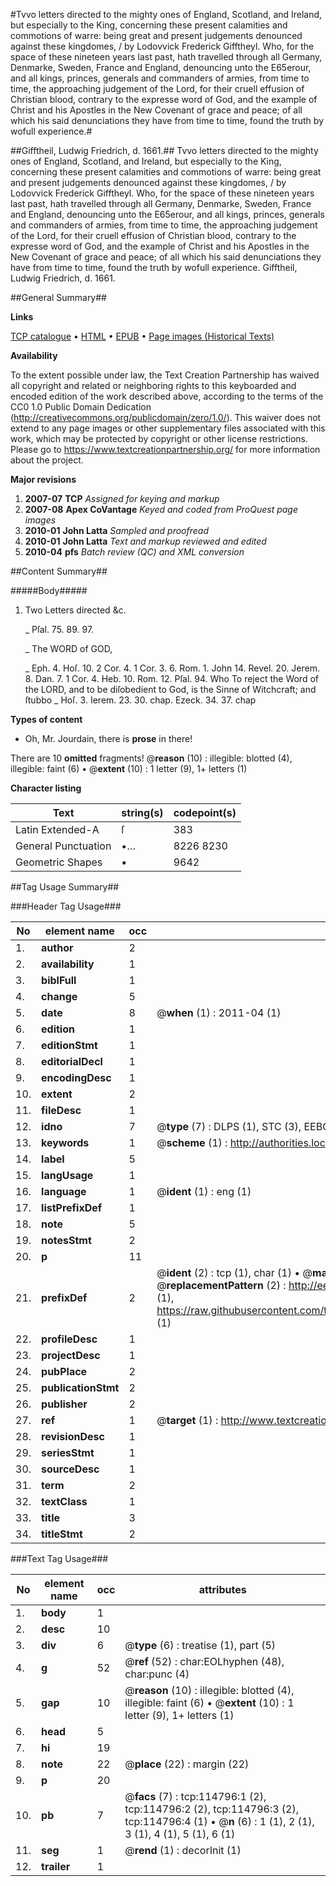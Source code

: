 #Tvvo letters directed to the mighty ones of England, Scotland, and Ireland, but especially to the King, concerning these present calamities and commotions of warre: being great and present judgements denounced against these kingdomes, / by Lodovvick Frederick Gifftheyl. Who, for the space of these nineteen years last past, hath travelled through all Germany, Denmarke, Sweden, France and England, denouncing unto the E65erour, and all kings, princes, generals and commanders of armies, from time to time, the approaching judgement of the Lord, for their cruell effusion of Christian blood, contrary to the expresse word of God, and the example of Christ and his Apostles in the New Covenant of grace and peace; of all which his said denunciations they have from time to time, found the truth by wofull experience.#

##Gifftheil, Ludwig Friedrich, d. 1661.##
Tvvo letters directed to the mighty ones of England, Scotland, and Ireland, but especially to the King, concerning these present calamities and commotions of warre: being great and present judgements denounced against these kingdomes, / by Lodovvick Frederick Gifftheyl. Who, for the space of these nineteen years last past, hath travelled through all Germany, Denmarke, Sweden, France and England, denouncing unto the E65erour, and all kings, princes, generals and commanders of armies, from time to time, the approaching judgement of the Lord, for their cruell effusion of Christian blood, contrary to the expresse word of God, and the example of Christ and his Apostles in the New Covenant of grace and peace; of all which his said denunciations they have from time to time, found the truth by wofull experience.
Gifftheil, Ludwig Friedrich, d. 1661.

##General Summary##

**Links**

[TCP catalogue](http://www.ota.ox.ac.uk/tcp/)  • 
[HTML](http://tei.it.ox.ac.uk/tcp/Texts-HTML/free/A85/A85983.html)  • 
[EPUB](http://tei.it.ox.ac.uk/tcp/Texts-EPUB/free/A85/A85983.epub) • 
[Page images (Historical Texts)](https://historicaltexts.jisc.ac.uk/eebo-99862631e)

**Availability**

To the extent possible under law, the Text Creation Partnership has waived all copyright and related or neighboring rights to this keyboarded and encoded edition of the work described above, according to the terms of the CC0 1.0 Public Domain Dedication (http://creativecommons.org/publicdomain/zero/1.0/). This waiver does not extend to any page images or other supplementary files associated with this work, which may be protected by copyright or other license restrictions. Please go to https://www.textcreationpartnership.org/ for more information about the project.

**Major revisions**

1. __2007-07__ __TCP__ *Assigned for keying and markup*
1. __2007-08__ __Apex CoVantage__ *Keyed and coded from ProQuest page images*
1. __2010-01__ __John Latta__ *Sampled and proofread*
1. __2010-01__ __John Latta__ *Text and markup reviewed and edited*
1. __2010-04__ __pfs__ *Batch review (QC) and XML conversion*

##Content Summary##

#####Body#####

1. Two Letters directed &c.

    _ Pſal. 75. 89. 97.

    _ The WORD of GOD,

    _ Eph. 4. Hoſ. 10. 2 Cor. 4. 1 Cor. 3. 6. Rom. 1. John 14. Revel. 20. Jerem. 8. Dan. 7. 1 Cor. 4. Heb. 10. Rom. 12. Pſal. 94. Who
To reject the Word of the LORD, and to be diſobedient to God, is the Sinne of Witchcraft; and ſtubbo
    _ Hoſ. 3. Ierem. 23. 30. chap. Ezeck. 34. 37. chap

**Types of content**

  * Oh, Mr. Jourdain, there is **prose** in there!

There are 10 **omitted** fragments! 
 @__reason__ (10) : illegible: blotted (4), illegible: faint (6)  •  @__extent__ (10) : 1 letter (9), 1+ letters (1)

**Character listing**


|Text|string(s)|codepoint(s)|
|---|---|---|
|Latin Extended-A|ſ|383|
|General Punctuation|•…|8226 8230|
|Geometric Shapes|▪|9642|

##Tag Usage Summary##

###Header Tag Usage###

|No|element name|occ|attributes|
|---|---|---|---|
|1.|__author__|2||
|2.|__availability__|1||
|3.|__biblFull__|1||
|4.|__change__|5||
|5.|__date__|8| @__when__ (1) : 2011-04 (1)|
|6.|__edition__|1||
|7.|__editionStmt__|1||
|8.|__editorialDecl__|1||
|9.|__encodingDesc__|1||
|10.|__extent__|2||
|11.|__fileDesc__|1||
|12.|__idno__|7| @__type__ (7) : DLPS (1), STC (3), EEBO-CITATION (1), PROQUEST (1), VID (1)|
|13.|__keywords__|1| @__scheme__ (1) : http://authorities.loc.gov/ (1)|
|14.|__label__|5||
|15.|__langUsage__|1||
|16.|__language__|1| @__ident__ (1) : eng (1)|
|17.|__listPrefixDef__|1||
|18.|__note__|5||
|19.|__notesStmt__|2||
|20.|__p__|11||
|21.|__prefixDef__|2| @__ident__ (2) : tcp (1), char (1)  •  @__matchPattern__ (2) : ([0-9\-]+):([0-9IVX]+) (1), (.+) (1)  •  @__replacementPattern__ (2) : http://eebo.chadwyck.com/downloadtiff?vid=$1&page=$2 (1), https://raw.githubusercontent.com/textcreationpartnership/Texts/master/tcpchars.xml#$1 (1)|
|22.|__profileDesc__|1||
|23.|__projectDesc__|1||
|24.|__pubPlace__|2||
|25.|__publicationStmt__|2||
|26.|__publisher__|2||
|27.|__ref__|1| @__target__ (1) : http://www.textcreationpartnership.org/docs/. (1)|
|28.|__revisionDesc__|1||
|29.|__seriesStmt__|1||
|30.|__sourceDesc__|1||
|31.|__term__|2||
|32.|__textClass__|1||
|33.|__title__|3||
|34.|__titleStmt__|2||


###Text Tag Usage###

|No|element name|occ|attributes|
|---|---|---|---|
|1.|__body__|1||
|2.|__desc__|10||
|3.|__div__|6| @__type__ (6) : treatise (1), part (5)|
|4.|__g__|52| @__ref__ (52) : char:EOLhyphen (48), char:punc (4)|
|5.|__gap__|10| @__reason__ (10) : illegible: blotted (4), illegible: faint (6)  •  @__extent__ (10) : 1 letter (9), 1+ letters (1)|
|6.|__head__|5||
|7.|__hi__|19||
|8.|__note__|22| @__place__ (22) : margin (22)|
|9.|__p__|20||
|10.|__pb__|7| @__facs__ (7) : tcp:114796:1 (2), tcp:114796:2 (2), tcp:114796:3 (2), tcp:114796:4 (1)  •  @__n__ (6) : 1 (1), 2 (1), 3 (1), 4 (1), 5 (1), 6 (1)|
|11.|__seg__|1| @__rend__ (1) : decorInit (1)|
|12.|__trailer__|1||
